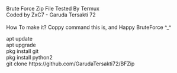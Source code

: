 Brute Force Zip File Tested By Termux<br>
Coded by ZxC7 - Garuda Tersakti 72<br><br>
How To make it? Coppy command this is, and Happy BruteForce ^_^<br>
<style type='text/css'>
  .box1 {
width: 300px;
height: 300px;
background: red;
}
  </style>
<div class=”box1”>apt update<br>
apt upgrade<br>
pkg install git<br>
pkg install python2<br>
git clone https://github.com/GarudaTersakti72/BFZip
</div>
